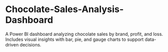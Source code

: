 # Chocolate-Sales-Analysis-Dashboard
A Power BI dashboard analyzing chocolate sales by brand, profit, and loss. Includes visual insights with bar, pie, and gauge charts to support data-driven decisions.
